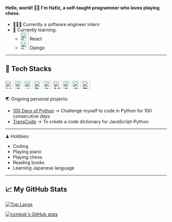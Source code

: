 #### Hello, world! 👋🏻 I'm Hafiz, a self-taught programmer who loves playing chess.
- 👨🏻‍💻 Currently a software engineer intern
- 🌱 Currently learning:
  - <img src="https://cdn.worldvectorlogo.com/logos/react-2.svg" alt="React" width="25" height="25"> React
  - <img src="https://cdn.worldvectorlogo.com/logos/django-community.svg" alt="React" width="25" height="25"> Django
---
🧰 Tech Stacks
<br>
<br>
<img src="https://cdn.worldvectorlogo.com/logos/html-1.svg" alt="HTML5" width="25" height="25">
<img src="https://cdn.worldvectorlogo.com/logos/css-3.svg" alt="CSS3" width="25" height="25">
<img src="https://cdn.worldvectorlogo.com/logos/logo-javascript.svg" alt="JavaScript" width="25" height="25">
<img src="https://cdn.worldvectorlogo.com/logos/python-5.svg" alt="Python" width="25" height="25">
<img src="https://cdn.worldvectorlogo.com/logos/sqlite.svg" alt="SQLite" width="25" height="25">
<img src="https://cdn.worldvectorlogo.com/logos/excel-4.svg" alt="MS Excel" width="25" height="25">
<img src="https://cdn.worldvectorlogo.com/logos/google-sheets-full-logo-1.svg" alt="Google Sheets" width="25" height="25">
<img src="https://cdn.worldvectorlogo.com/logos/google-analytics-4.svg" alt="Google Analytics" width="25" height="25">
<img src="https://cdn.worldvectorlogo.com/logos/tableau-software.svg" alt="Tableau" width="25" height="25">
---
🌏 Ongoing personal projects:
- [100 Days of Python](https://github.com/nzmksk/100-Days-of-Python) -> Challenge myself to code in Python for 100 consecutive days
- [TransCode](https://github.com/nzmksk/TransCode) -> To create a code dictionary for JavaScript-Python
---
♟ Hobbies:
- Coding
- Playing piano
- Playing chess
- Reading books
- Learning Japanese language
---

## &#x1f4c8; My GitHub Stats

[![Top Langs](https://github-readme-stats.vercel.app/api/top-langs/?username=nzmksk&theme=radical)](https://github.com/anuraghazra/github-readme-stats)

[![nzmksk's GitHub stats](https://github-readme-stats.vercel.app/api?username=nzmksk&theme=radical)](https://github.com/anuraghazra/github-readme-stats)

